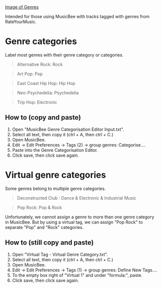 [Image of Genres](https://i.imgur.com/AFvcrvi.png)

Intended for those using MusicBee with tracks tagged with genres from RateYourMusic.

# Genre categories

Label most genres with their genre category or categories.

> Alternative Rock: Rock

> Art Pop: Pop

> East Coast Hip Hop: Hip Hop

> Neo-Psychedelia: Psychedelia

> Trip Hop: Electronic

## How to (copy and paste)

1. Open "MusicBee Genre Categorisation Editor Input.txt".
2. Select all text, then copy it (ctrl + A, then ctrl + C.)
3. Open MusicBee.
4. Edit -> Edit Preferences -> Tags (2) -> group genres: Categorise....
5. Paste into the Genre Categorisation Editor.
6. Click save, then click save again.

# Virtual genre categories

Some genres belong to multiple genre categories.

> Deconstructed Club : Dance & Electronic & Industrial Music

> Pop Rock: Pop & Rock

Unfortunately, we cannot assign a genre to more than one genre category in MusicBee. But by using a virtual tag, we can assign "Pop Rock" to separate "Pop" and "Rock" categories.

## How to (still copy and paste)

1. Open "Virtual Tag - Virtual Genre Category.txt".
2. Select all text, then copy it (ctrl + A, then ctrl + C.)
3. Open MusicBee.
4. Edit -> Edit Preferences -> Tags (1) -> group genres: Define New Tags....
5. To the empty box right of "Virtual 1" and under "formula:", paste.
6. Click save, then click save again.
